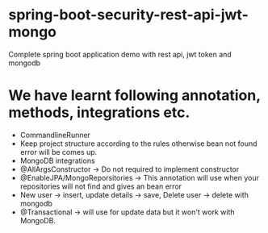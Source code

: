# spring-boot-security-rest-api-jwt-mongo
Complete spring boot application demo with rest api, jwt token and mongodb


# We have learnt following annotation, methods, integrations etc.
-   CommandlineRunner
-   Keep project structure according to the rules otherwise bean not found error will be comes up.
-   MongoDB integrations
-   @AllArgsConstructor -> Do not required to implement constructor
-   @EnableJPA/MongoReporsitories -> This annotation will use when your repositories will not find and gives an bean error
-   New user -> insert, update details -> save, Delete user -> delete with mongodb
-   @Transactional -> will use for update data but it won't work with MongoDB.
